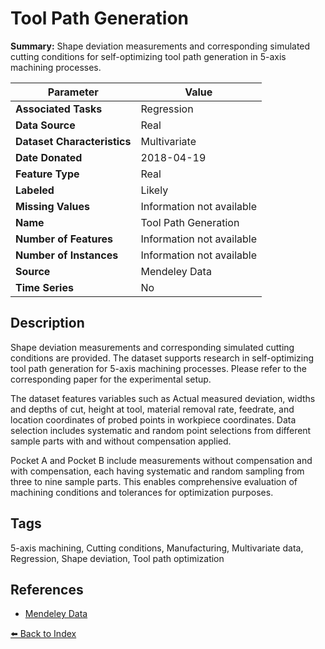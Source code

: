 # Tool Path Generation

**Summary:** Shape deviation measurements and corresponding simulated cutting conditions for self-optimizing tool path generation in 5-axis machining processes.

| Parameter | Value |
| --- | --- |
| **Associated Tasks** | Regression |
| **Data Source** | Real |
| **Dataset Characteristics** | Multivariate |
| **Date Donated** | 2018-04-19 |
| **Feature Type** | Real |
| **Labeled** | Likely |
| **Missing Values** | Information not available |
| **Name** | Tool Path Generation |
| **Number of Features** | Information not available |
| **Number of Instances** | Information not available |
| **Source** | Mendeley Data |
| **Time Series** | No |

## Description

Shape deviation measurements and corresponding simulated cutting conditions are provided. The dataset supports research in self-optimizing tool path generation for 5-axis machining processes. Please refer to the corresponding paper for the experimental setup.

The dataset features variables such as Actual measured deviation, widths and depths of cut, height at tool, material removal rate, feedrate, and location coordinates of probed points in workpiece coordinates. Data selection includes systematic and random point selections from different sample parts with and without compensation applied.

Pocket A and Pocket B include measurements without compensation and with compensation, each having systematic and random sampling from three to nine sample parts. This enables comprehensive evaluation of machining conditions and tolerances for optimization purposes.

## Tags

5-axis machining, Cutting conditions, Manufacturing, Multivariate data, Regression, Shape deviation, Tool path optimization

## References

- [Mendeley Data](https://data.mendeley.com/datasets/smyg6cfwpk/1)

[⬅️ Back to Index](../README.md)
